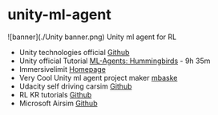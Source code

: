 # unity-ml-agent

![banner](./Unity banner.png)
Unity ml agent for RL

- Unity technologies official [Github](https://github.com/Unity-Technologies/ml-agents)
- Unity official Tutorial [ML-Agents: Hummingbirds](https://learn.unity.com/course/ml-agents-hummingbirds?uv=2019.3) - 9h 35m
- Immersivelimit [Homepage](https://www.immersivelimit.com/)
- Very Cool Unity ml agent project maker [mbaske](https://github.com/mbaske)
- Udacity self driving carsim [Github](https://github.com/udacity/self-driving-car-sim)
- RL KR tutorials [Github](https://github.com/reinforcement-learning-kr/Unity_ML_Agents)
- Microsoft Airsim [Github](https://github.com/microsoft/AirSim)
